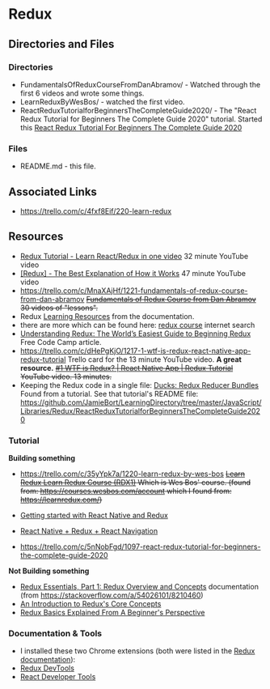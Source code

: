# Redux

## Directories and Files

### Directories

* FundamentalsOfReduxCourseFromDanAbramov/ - Watched through the first 6 videos and wrote some things.
* LearnReduxByWesBos/ - watched the first video.
* ReactReduxTutorialforBeginnersTheCompleteGuide2020/ - The "React Redux Tutorial for Beginners The Complete Guide 2020" tutorial.
Started this [React Redux Tutorial For Beginners The Complete Guide 2020](https://github.com/JamieBort/LearningDirectory/tree/master/JavaScript/Libraries/Redux/ReactReduxTutorialforBeginnersTheCompleteGuide2020) 


### Files
* README.md - this file.

## Associated Links

* https://trello.com/c/4fxf8Eif/220-learn-redux

## Resources

* [Redux Tutorial - Learn React/Redux in one video](https://www.youtube.com/watch?v=OSSpVLpuVWA) 32 minute YouTube video
* [[Redux] - The Best Explanation of How it Works](https://www.youtube.com/watch?v=3sjMRS1gJys) 47 minute YouTube video
* https://trello.com/c/MnaXAjHf/1221-fundamentals-of-redux-course-from-dan-abramov
~~[Fundamentals of Redux Course from Dan Abramov](https://egghead.io/courses/fundamentals-of-redux-course-from-dan-abramov-bd5cc867) 30 videos of "lessons".~~
* Redux [Learning Resources](https://redux.js.org/introduction/learning-resources) from the documentation.
* there are more which can be found here: [redux course](https://www.google.com/search?q=redux+course&oq=redux+course&aqs=chrome..69i57j69i64j69i60l3.2286j0j4&sourceid=chrome&ie=UTF-8) internet search
* [Understanding Redux: The World’s Easiest Guide to Beginning Redux](https://www.freecodecamp.org/news/understanding-redux-the-worlds-easiest-guide-to-beginning-redux-c695f45546f6/) Free Code Camp article.
* https://trello.com/c/dHePgKjO/1217-1-wtf-is-redux-react-native-app-redux-tutorial Trello card for the 13 minute YouTube video. **A great resource.**
~~[#1 WTF is Redux? | React Native App | Redux Tutorial](https://www.youtube.com/watch?v=KcC8KZ_Ga2M) YouTube video. 13 minutes.~~
* Keeping the Redux code in a single file:
[Ducks: Redux Reducer Bundles](https://github.com/erikras/ducks-modular-redux)
Found from a tutorial. 
See that tutorial's README file:
https://github.com/JamieBort/LearningDirectory/tree/master/JavaScript/Libraries/Redux/ReactReduxTutorialforBeginnersTheCompleteGuide2020

### Tutorial
**Building something**

* https://trello.com/c/35yYpk7a/1220-learn-redux-by-wes-bos
~~[Learn Redux
Learn Redux Course (RDX1)](https://courses.wesbos.com/account/access/6080143675ff3a25a5c4651a) Which is Wes Bos' course.
(found from: https://courses.wesbos.com/account which I found from: https://learnredux.com/)~~

* [Getting started with React Native and Redux](https://blog.cloudboost.io/getting-started-with-react-native-and-redux-6cd4addeb29)
* [React Native + Redux + React Navigation](https://medium.com/@relferreira/react-native-redux-react-navigation-ecec4014d648)
* https://trello.com/c/5nNobFgd/1097-react-redux-tutorial-for-beginners-the-complete-guide-2020

**Not Building something**

* [Redux Essentials, Part 1: Redux Overview and Concepts](https://redux.js.org/tutorials/essentials/part-1-overview-concepts) documentation
(from https://stackoverflow.com/a/54026101/8210460)
* [An Introduction to Redux's Core Concepts](https://www.digitalocean.com/community/tutorials/redux-redux-intro)
* [Redux Basics Explained From A Beginner's Perspective](https://dev.to/dylanmesty/redux-basics-explained-from-a-beginner-s-perspective-abm)

### Documentation & Tools

* I installed these two Chrome extensions (both were listed in the [Redux documentation](https://redux.js.org/tutorials/essentials/part-1-overview-concepts)):
 * [Redux DevTools](https://chrome.google.com/webstore/detail/redux-devtools/lmhkpmbekcpmknklioeibfkpmmfibljd/related?hl=en)
 * [React Developer Tools](https://chrome.google.com/webstore/detail/react-developer-tools/fmkadmapgofadopljbjfkapdkoienihi/related?hl=en)